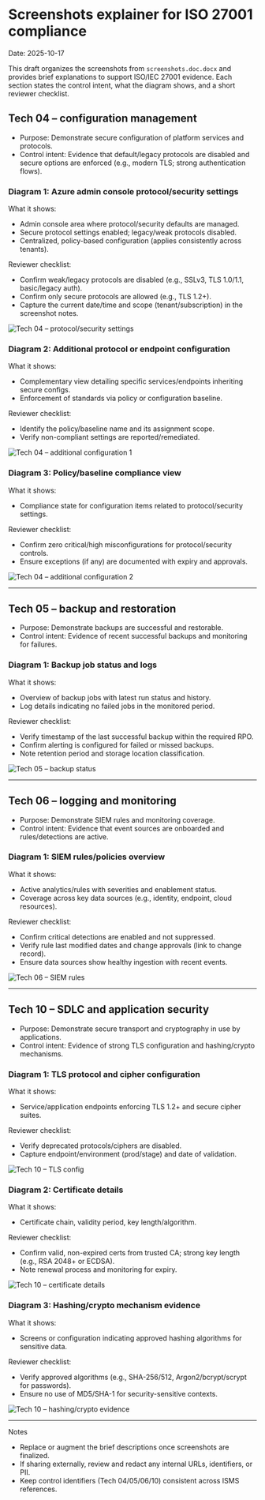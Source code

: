 # Screenshots explainer for ISO 27001 compliance

Date: 2025-10-17

This draft organizes the screenshots from `screenshots.doc.docx` and provides brief
explanations to support ISO/IEC 27001 evidence. Each section states the control
intent, what the diagram shows, and a short reviewer checklist.

## Tech 04 – configuration management

- Purpose: Demonstrate secure configuration of platform services and protocols.
- Control intent: Evidence that default/legacy protocols are disabled and secure
  options are enforced (e.g., modern TLS; strong authentication flows).

### Diagram 1: Azure admin console protocol/security settings

What it shows:
- Admin console area where protocol/security defaults are managed.
- Secure protocol settings enabled; legacy/weak protocols disabled.
- Centralized, policy-based configuration (applies consistently across tenants).

Reviewer checklist:
- Confirm weak/legacy protocols are disabled (e.g., SSLv3, TLS 1.0/1.1, basic/legacy auth).
- Confirm only secure protocols are allowed (e.g., TLS 1.2+).
- Capture the current date/time and scope (tenant/subscription) in the screenshot notes.

![Tech 04 – protocol/security settings](screenshots/image1.png)

### Diagram 2: Additional protocol or endpoint configuration

What it shows:
- Complementary view detailing specific services/endpoints inheriting secure configs.
- Enforcement of standards via policy or configuration baseline.

Reviewer checklist:
- Identify the policy/baseline name and its assignment scope.
- Verify non-compliant settings are reported/remediated.

![Tech 04 – additional configuration 1](screenshots/image2.png)

### Diagram 3: Policy/baseline compliance view

What it shows:
- Compliance state for configuration items related to protocol/security settings.

Reviewer checklist:
- Confirm zero critical/high misconfigurations for protocol/security controls.
- Ensure exceptions (if any) are documented with expiry and approvals.

![Tech 04 – additional configuration 2](screenshots/image3.png)

---

## Tech 05 – backup and restoration

- Purpose: Demonstrate backups are successful and restorable.
- Control intent: Evidence of recent successful backups and monitoring for failures.

### Diagram 1: Backup job status and logs

What it shows:
- Overview of backup jobs with latest run status and history.
- Log details indicating no failed jobs in the monitored period.

Reviewer checklist:
- Verify timestamp of the last successful backup within the required RPO.
- Confirm alerting is configured for failed or missed backups.
- Note retention period and storage location classification.

![Tech 05 – backup status](screenshots/image4.png)

---

## Tech 06 – logging and monitoring

- Purpose: Demonstrate SIEM rules and monitoring coverage.
- Control intent: Evidence that event sources are onboarded and rules/detections are active.

### Diagram 1: SIEM rules/policies overview

What it shows:
- Active analytics/rules with severities and enablement status.
- Coverage across key data sources (e.g., identity, endpoint, cloud resources).

Reviewer checklist:
- Confirm critical detections are enabled and not suppressed.
- Verify rule last modified dates and change approvals (link to change record).
- Ensure data sources show healthy ingestion with recent events.

![Tech 06 – SIEM rules](screenshots/image5.png)

---

## Tech 10 – SDLC and application security

- Purpose: Demonstrate secure transport and cryptography in use by applications.
- Control intent: Evidence of strong TLS configuration and hashing/crypto mechanisms.

### Diagram 1: TLS protocol and cipher configuration

What it shows:
- Service/application endpoints enforcing TLS 1.2+ and secure cipher suites.

Reviewer checklist:
- Verify deprecated protocols/ciphers are disabled.
- Capture endpoint/environment (prod/stage) and date of validation.

![Tech 10 – TLS config](screenshots/image6.png)

### Diagram 2: Certificate details

What it shows:
- Certificate chain, validity period, key length/algorithm.

Reviewer checklist:
- Confirm valid, non-expired certs from trusted CA; strong key length (e.g., RSA 2048+ or ECDSA).
- Note renewal process and monitoring for expiry.

![Tech 10 – certificate details](screenshots/image7.png)

### Diagram 3: Hashing/crypto mechanism evidence

What it shows:
- Screens or configuration indicating approved hashing algorithms for sensitive data.

Reviewer checklist:
- Verify approved algorithms (e.g., SHA-256/512, Argon2/bcrypt/scrypt for passwords).
- Ensure no use of MD5/SHA-1 for security-sensitive contexts.

![Tech 10 – hashing/crypto evidence](screenshots/image8.png)

---

Notes
- Replace or augment the brief descriptions once screenshots are finalized.
- If sharing externally, review and redact any internal URLs, identifiers, or PII.
- Keep control identifiers (Tech 04/05/06/10) consistent across ISMS references.

